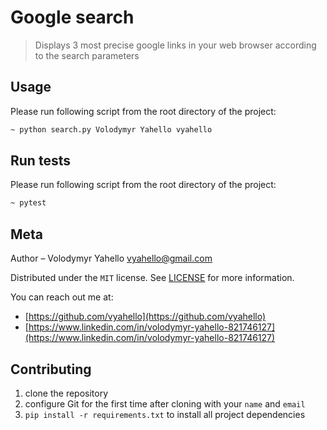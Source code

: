 # Google search
> Displays 3 most precise google links in your web browser according to the search parameters

## Usage
Please run following script from the root directory of the project:
```bash
~ python search.py Volodymyr Yahello vyahello
```

## Run tests
Please run following script from the root directory of the project:
```bash
~ pytest
```

## Meta
Author – Volodymyr Yahello vyahello@gmail.com

Distributed under the `MIT` license. See [LICENSE](LICENSE.md) for more information.

You can reach out me at:
* [https://github.com/vyahello](https://github.com/vyahello)
* [https://www.linkedin.com/in/volodymyr-yahello-821746127](https://www.linkedin.com/in/volodymyr-yahello-821746127)

## Contributing
1. clone the repository
2. configure Git for the first time after cloning with your `name` and `email`
3. `pip install -r requirements.txt` to install all project dependencies
